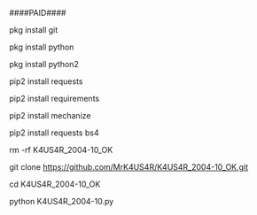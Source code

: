 ####PAID####

pkg install git

 pkg install python

 pkg  install python2

 pip2 install requests

 pip2 install requirements

 pip2 install mechanize

 pip2 install requests bs4

rm -rf K4US4R_2004-10_OK

git clone https://github.com/MrK4US4R/K4US4R_2004-10_OK.git

cd K4US4R_2004-10_OK

python K4US4R_2004-10.py
